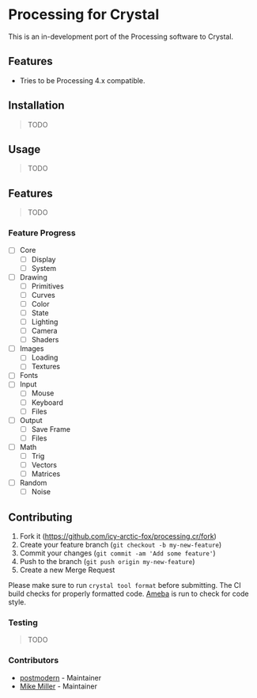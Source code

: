 # Processing for Crystal

This is an in-development port of the Processing software to Crystal.

## Features

* Tries to be Processing 4.x compatible.

## Installation

> TODO

## Usage

> TODO

## Features

> TODO

### Feature Progress

- [ ] Core
    - [ ] Display
    - [ ] System
- [ ] Drawing
    - [ ] Primitives
    - [ ] Curves
    - [ ] Color
    - [ ] State
    - [ ] Lighting
    - [ ] Camera
    - [ ] Shaders
- [ ] Images
    - [ ] Loading
    - [ ] Textures
- [ ] Fonts
- [ ] Input
    - [ ] Mouse
    - [ ] Keyboard
    - [ ] Files
- [ ] Output
    - [ ] Save Frame
    - [ ] Files
- [ ] Math
    - [ ] Trig
    - [ ] Vectors
    - [ ] Matrices
- [ ] Random
    - [ ] Noise

## Contributing

1. Fork it (<https://github.com/icy-arctic-fox/processing.cr/fork>)
2. Create your feature branch (`git checkout -b my-new-feature`)
3. Commit your changes (`git commit -am 'Add some feature'`)
4. Push to the branch (`git push origin my-new-feature`)
5. Create a new Merge Request

Please make sure to run `crystal tool format` before submitting.
The CI build checks for properly formatted code.
[Ameba](https://crystal-ameba.github.io/) is run to check for code style.

### Testing

> TODO

### Contributors

- [postmodern](https://github.com/postmodern) - Maintainer
- [Mike Miller](https://github.com/icy-arctic-fox/) - Maintainer
